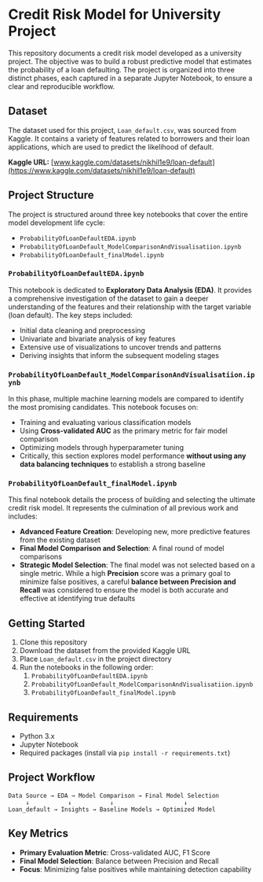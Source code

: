 # Credit Risk Model for University Project

This repository documents a credit risk model developed as a university project. The objective was to build a robust predictive model that estimates the probability of a loan defaulting. The project is organized into three distinct phases, each captured in a separate Jupyter Notebook, to ensure a clear and reproducible workflow.

## Dataset

The dataset used for this project, `Loan_default.csv`, was sourced from Kaggle. It contains a variety of features related to borrowers and their loan applications, which are used to predict the likelihood of default.

**Kaggle URL:** [www.kaggle.com/datasets/nikhil1e9/loan-default](https://www.kaggle.com/datasets/nikhil1e9/loan-default)

## Project Structure

The project is structured around three key notebooks that cover the entire model development life cycle:

- `ProbabilityOfLoanDefaultEDA.ipynb`
- `ProbabilityOfLoanDefault_ModelComparisonAndVisualisatiion.ipynb`
- `ProbabilityOfLoanDefault_finalModel.ipynb`

### `ProbabilityOfLoanDefaultEDA.ipynb`

This notebook is dedicated to **Exploratory Data Analysis (EDA)**. It provides a comprehensive investigation of the dataset to gain a deeper understanding of the features and their relationship with the target variable (loan default). The key steps included:

- Initial data cleaning and preprocessing
- Univariate and bivariate analysis of key features
- Extensive use of visualizations to uncover trends and patterns
- Deriving insights that inform the subsequent modeling stages

### `ProbabilityOfLoanDefault_ModelComparisonAndVisualisatiion.ipynb`

In this phase, multiple machine learning models are compared to identify the most promising candidates. This notebook focuses on:

- Training and evaluating various classification models
- Using **Cross-validated AUC** as the primary metric for fair model comparison
- Optimizing models through hyperparameter tuning
- Critically, this section explores model performance **without using any data balancing techniques** to establish a strong baseline

### `ProbabilityOfLoanDefault_finalModel.ipynb`

This final notebook details the process of building and selecting the ultimate credit risk model. It represents the culmination of all previous work and includes:

- **Advanced Feature Creation**: Developing new, more predictive features from the existing dataset
- **Final Model Comparison and Selection**: A final round of model comparisons
- **Strategic Model Selection**: The final model was not selected based on a single metric. While a high **Precision** score was a primary goal to minimize false positives, a careful **balance between Precision and Recall** was considered to ensure the model is both accurate and effective at identifying true defaults

## Getting Started

1. Clone this repository
2. Download the dataset from the provided Kaggle URL
3. Place `Loan_default.csv` in the project directory
4. Run the notebooks in the following order:
   1. `ProbabilityOfLoanDefaultEDA.ipynb`
   2. `ProbabilityOfLoanDefault_ModelComparisonAndVisualisatiion.ipynb`
   3. `ProbabilityOfLoanDefault_finalModel.ipynb`

## Requirements

- Python 3.x
- Jupyter Notebook
- Required packages (install via `pip install -r requirements.txt`)

## Project Workflow

```
Data Source → EDA → Model Comparison → Final Model Selection
     ↓           ↓           ↓                    ↓
Loan_default → Insights → Baseline Models → Optimized Model
```

## Key Metrics

- **Primary Evaluation Metric**: Cross-validated AUC, F1 Score
- **Final Model Selection**: Balance between Precision and Recall
- **Focus**: Minimizing false positives while maintaining detection capability
